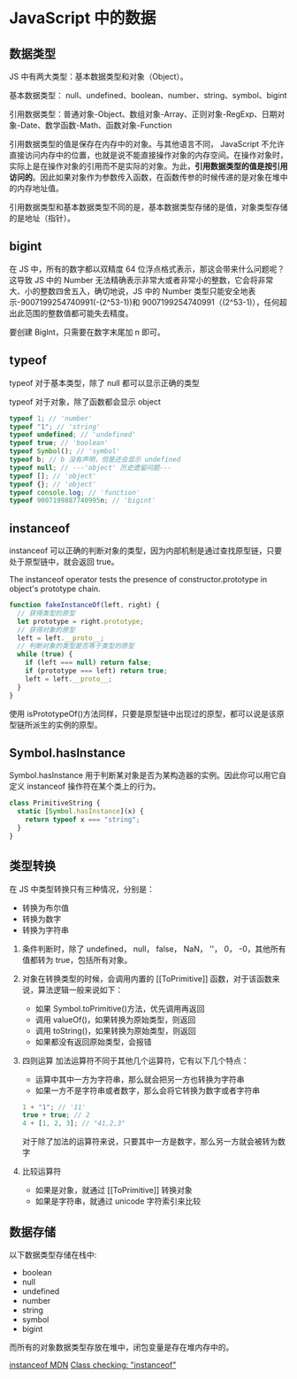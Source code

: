 # JavaScript 中的数据

## 数据类型

JS 中有两大类型：基本数据类型和对象（Object）。

基本数据类型： null、undefined、boolean、number、string、symbol、bigint

引用数据类型：普通对象-Object、数组对象-Array、正则对象-RegExp、日期对象-Date、数学函数-Math、函数对象-Function

引用数据类型的值是保存在内存中的对象。与其他语言不同， JavaScript 不允许直接访问内存中的位置，也就是说不能直接操作对象的内存空间。在操作对象时，实际上是在操作对象的引用而不是实际的对象。为此，**引用数据类型的值是按引用访问的**。因此如果对象作为参数传入函数，在函数传参的时候传递的是对象在堆中的内存地址值。

引用数据类型和基本数据类型不同的是，基本数据类型存储的是值，对象类型存储的是地址（指针）。

## bigint

在 JS 中，所有的数字都以双精度 64 位浮点格式表示，那这会带来什么问题呢？这导致 JS 中的 Number 无法精确表示非常大或者非常小的整数，它会将非常大、小的整数四舍五入，确切地说，JS 中的 Number 类型只能安全地表示-9007199254740991(-(2^53-1))和 9007199254740991（(2^53-1)），任何超出此范围的整数值都可能失去精度。

要创建 BigInt，只需要在数字末尾加 n 即可。

## typeof

typeof 对于基本类型，除了 null 都可以显示正确的类型

typeof 对于对象，除了函数都会显示 object

```js
typeof 1; // 'number'
typeof "1"; // 'string'
typeof undefined; // 'undefined'
typeof true; // 'boolean'
typeof Symbol(); // 'symbol'
typeof b; // b 没有声明，但是还会显示 undefined
typeof null; // ---'object' 历史遗留问题---
typeof []; // 'object'
typeof {}; // 'object'
typeof console.log; // 'function'
typeof 9007199887740995n; // 'bigint'
```

## instanceof

instanceof 可以正确的判断对象的类型，因为内部机制是通过查找原型链，只要处于原型链中，就会返回 true。

The instanceof operator tests the presence of constructor.prototype in object's prototype chain.

```js
function fakeInstanceOf(left, right) {
  // 获得类型的原型
  let prototype = right.prototype;
  // 获得对象的原型
  left = left.__proto__;
  // 判断对象的类型是否等于类型的原型
  while (true) {
    if (left === null) return false;
    if (prototype === left) return true;
    left = left.__proto__;
  }
}
```

使用 isPrototypeOf()方法同样，只要是原型链中出现过的原型，都可以说是该原型链所派生的实例的原型。

## Symbol.hasInstance

Symbol.hasInstance 用于判断某对象是否为某构造器的实例。因此你可以用它自定义 instanceof 操作符在某个类上的行为。

```js
class PrimitiveString {
  static [Symbol.hasInstance](x) {
    return typeof x === "string";
  }
}
```

## 类型转换

在 JS 中类型转换只有三种情况，分别是：

- 转换为布尔值
- 转换为数字
- 转换为字符串

1. 条件判断时，除了 undefined， null， false， NaN， ''， 0， -0，其他所有值都转为 true，包括所有对象。

2. 对象在转换类型的时候，会调用内置的 [[ToPrimitive]] 函数，对于该函数来说，算法逻辑一般来说如下：

   - 如果 Symbol.toPrimitive()方法，优先调用再返回
   - 调用 valueOf()，如果转换为原始类型，则返回
   - 调用 toString()，如果转换为原始类型，则返回
   - 如果都没有返回原始类型，会报错

3. 四则运算
   加法运算符不同于其他几个运算符，它有以下几个特点：

   - 运算中其中一方为字符串，那么就会把另一方也转换为字符串
   - 如果一方不是字符串或者数字，那么会将它转换为数字或者字符串

   ```js
   1 + "1"; // '11'
   true + true; // 2
   4 + [1, 2, 3]; // "41,2,3"
   ```

   对于除了加法的运算符来说，只要其中一方是数字，那么另一方就会被转为数字

4. 比较运算符
   - 如果是对象，就通过 [[ToPrimitive]] 转换对象
   - 如果是字符串，就通过 unicode 字符索引来比较

## 数据存储

以下数据类型存储在栈中:

- boolean
- null
- undefined
- number
- string
- symbol
- bigint

而所有的对象数据类型存放在堆中，闭包变量是存在堆内存中的。

[instanceof MDN](https://developer.mozilla.org/en-US/docs/Web/JavaScript/Reference/Operators/instanceof)
[Class checking: "instanceof"](https://javascript.info/instanceof)
